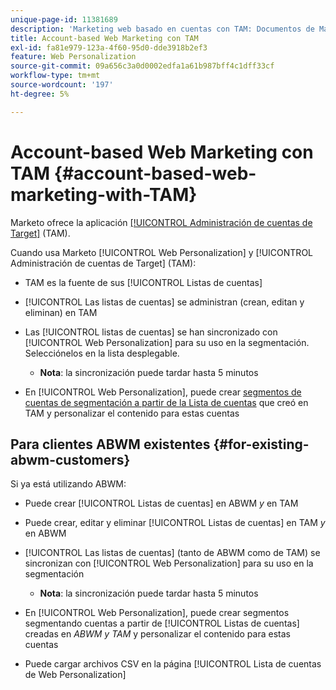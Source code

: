 ```yaml
---
unique-page-id: 11381689
description: 'Marketing web basado en cuentas con TAM: Documentos de Marketo: documentación del producto'
title: Account-based Web Marketing con TAM
exl-id: fa81e979-123a-4f60-95d0-dde3918b2ef3
feature: Web Personalization
source-git-commit: 09a656c3a0d0002edfa1a61b987bff4c1dff33cf
workflow-type: tm+mt
source-wordcount: '197'
ht-degree: 5%

---
```


# Account-based Web Marketing con TAM {#account-based-web-marketing-with-TAM}

Marketo ofrece la aplicación [[!UICONTROL Administración de cuentas de Target]](/help/marketo/product-docs/target-account-management/setup-tam/target-account-management-overview.md) (TAM).

Cuando usa Marketo [!UICONTROL Web Personalization] y [!UICONTROL Administración de cuentas de Target] (TAM):

* TAM es la fuente de sus [!UICONTROL Listas de cuentas]
* [!UICONTROL Las listas de cuentas] se administran (crean, editan y eliminan) en TAM
* Las [!UICONTROL listas de cuentas] se han sincronizado con [!UICONTROL Web Personalization] para su uso en la segmentación. Selecciónelos en la lista desplegable.

   * **Nota**: la sincronización puede tardar hasta 5 minutos

* En [!UICONTROL Web Personalization], puede crear [segmentos de cuentas de segmentación a partir de la Lista de cuentas](/help/marketo/product-docs/web-personalization/account-based-web-marketing/create-a-new-account-list.md) que creó en TAM y personalizar el contenido para estas cuentas

## Para clientes ABWM existentes {#for-existing-abwm-customers}

Si ya está utilizando ABWM:

* Puede crear [!UICONTROL Listas de cuentas] en ABWM _y_ en TAM
* Puede crear, editar y eliminar [!UICONTROL Listas de cuentas] en TAM _y_ en ABWM
* [!UICONTROL Las listas de cuentas] (tanto de ABWM como de TAM) se sincronizan con [!UICONTROL Web Personalization] para su uso en la segmentación

   * **Nota**: la sincronización puede tardar hasta 5 minutos

* En [!UICONTROL Web Personalization], puede crear segmentos segmentando cuentas a partir de [!UICONTROL Listas de cuentas] creadas en _ABWM y TAM_ y personalizar el contenido para estas cuentas
* Puede cargar archivos CSV en la página [!UICONTROL Lista de cuentas de Web Personalization]
